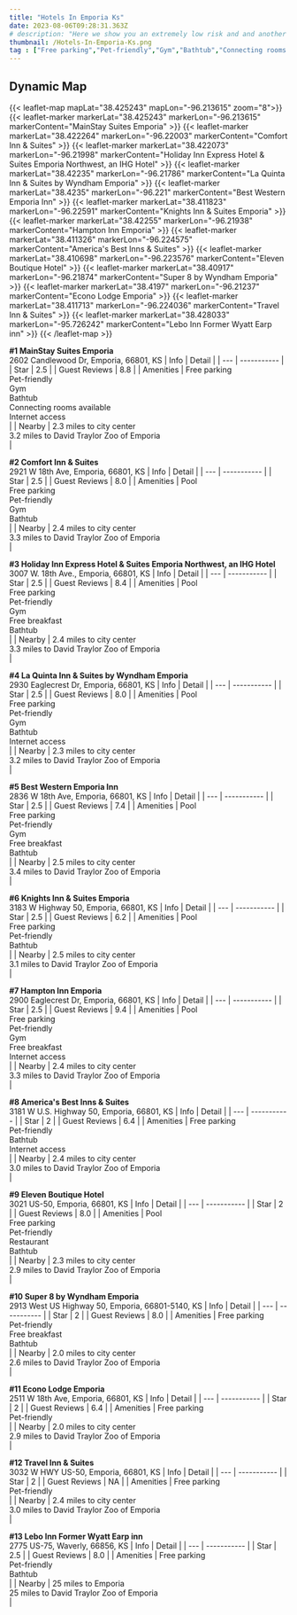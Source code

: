 ```yaml
---
title: "Hotels In Emporia Ks"
date: 2023-08-06T09:28:31.363Z
# description: "Here we show you an extremely low risk and and another medium risk approach to earn passive income "
thumbnail: /Hotels-In-Emporia-Ks.png
tag : ["Free parking","Pet-friendly","Gym","Bathtub","Connecting rooms available","Internet access","Pool","Free breakfast","Restaurant"]
---
```


## Dynamic Map
{{< leaflet-map  mapLat="38.425243" mapLon="-96.213615" zoom="8">}}
    {{< leaflet-marker markerLat="38.425243" markerLon="-96.213615" markerContent="MainStay Suites Emporia" >}}
    {{< leaflet-marker markerLat="38.422264" markerLon="-96.22003" markerContent="Comfort Inn & Suites" >}}
    {{< leaflet-marker markerLat="38.422073" markerLon="-96.21998" markerContent="Holiday Inn Express Hotel & Suites Emporia Northwest, an IHG Hotel" >}}
    {{< leaflet-marker markerLat="38.42235" markerLon="-96.21786" markerContent="La Quinta Inn & Suites by Wyndham Emporia" >}}
    {{< leaflet-marker markerLat="38.4235" markerLon="-96.221" markerContent="Best Western Emporia Inn" >}}
    {{< leaflet-marker markerLat="38.411823" markerLon="-96.22591" markerContent="Knights Inn & Suites Emporia" >}}
    {{< leaflet-marker markerLat="38.42255" markerLon="-96.21938" markerContent="Hampton Inn Emporia" >}}
    {{< leaflet-marker markerLat="38.411326" markerLon="-96.224575" markerContent="America's Best Inns & Suites" >}}
    {{< leaflet-marker markerLat="38.410698" markerLon="-96.223576" markerContent="Eleven Boutique Hotel" >}}
    {{< leaflet-marker markerLat="38.40917" markerLon="-96.21874" markerContent="Super 8 by Wyndham Emporia" >}}
    {{< leaflet-marker markerLat="38.4197" markerLon="-96.21237" markerContent="Econo Lodge Emporia" >}}
    {{< leaflet-marker markerLat="38.411713" markerLon="-96.224036" markerContent="Travel Inn & Suites" >}}
    {{< leaflet-marker markerLat="38.428033" markerLon="-95.726242" markerContent="Lebo Inn Former Wyatt Earp inn" >}}
{{< /leaflet-map >}}


**#1 MainStay Suites Emporia**<br>2602 Candlewood Dr, Emporia, 66801, KS
| Info | Detail |
| --- | ----------- |
| Star | 2.5 |
| Guest Reviews | 8.8 |
| Amenities | Free parking<br>Pet-friendly<br>Gym<br>Bathtub<br>Connecting rooms available<br>Internet access<br> |
| Nearby | 2.3 miles to city center<br>3.2 miles to David Traylor Zoo of Emporia<br> |

**#2 Comfort Inn & Suites**<br>2921 W 18th Ave, Emporia, 66801, KS
| Info | Detail |
| --- | ----------- |
| Star | 2.5 |
| Guest Reviews | 8.0 |
| Amenities | Pool<br>Free parking<br>Pet-friendly<br>Gym<br>Bathtub<br> |
| Nearby | 2.4 miles to city center<br>3.3 miles to David Traylor Zoo of Emporia<br> |

**#3 Holiday Inn Express Hotel & Suites Emporia Northwest, an IHG Hotel**<br>3007 W. 18th Ave., Emporia, 66801, KS
| Info | Detail |
| --- | ----------- |
| Star | 2.5 |
| Guest Reviews | 8.4 |
| Amenities | Pool<br>Free parking<br>Pet-friendly<br>Gym<br>Free breakfast<br>Bathtub<br> |
| Nearby | 2.4 miles to city center<br>3.3 miles to David Traylor Zoo of Emporia<br> |

**#4 La Quinta Inn & Suites by Wyndham Emporia**<br>2930 Eaglecrest Dr, Emporia, 66801, KS
| Info | Detail |
| --- | ----------- |
| Star | 2.5 |
| Guest Reviews | 8.0 |
| Amenities | Pool<br>Free parking<br>Pet-friendly<br>Gym<br>Bathtub<br>Internet access<br> |
| Nearby | 2.3 miles to city center<br>3.2 miles to David Traylor Zoo of Emporia<br> |

**#5 Best Western Emporia Inn**<br>2836 W 18th Ave, Emporia, 66801, KS
| Info | Detail |
| --- | ----------- |
| Star | 2.5 |
| Guest Reviews | 7.4 |
| Amenities | Pool<br>Free parking<br>Pet-friendly<br>Gym<br>Free breakfast<br>Bathtub<br> |
| Nearby | 2.5 miles to city center<br>3.4 miles to David Traylor Zoo of Emporia<br> |

**#6 Knights Inn & Suites Emporia**<br>3183 W Highway 50, Emporia, 66801, KS
| Info | Detail |
| --- | ----------- |
| Star | 2.5 |
| Guest Reviews | 6.2 |
| Amenities | Pool<br>Free parking<br>Pet-friendly<br>Bathtub<br> |
| Nearby | 2.5 miles to city center<br>3.1 miles to David Traylor Zoo of Emporia<br> |

**#7 Hampton Inn Emporia**<br>2900 Eaglecrest Dr, Emporia, 66801, KS
| Info | Detail |
| --- | ----------- |
| Star | 2.5 |
| Guest Reviews | 9.4 |
| Amenities | Pool<br>Free parking<br>Pet-friendly<br>Gym<br>Free breakfast<br>Internet access<br> |
| Nearby | 2.4 miles to city center<br>3.3 miles to David Traylor Zoo of Emporia<br> |

**#8 America's Best Inns & Suites**<br>3181 W U.S. Highway 50, Emporia, 66801, KS
| Info | Detail |
| --- | ----------- |
| Star | 2 |
| Guest Reviews | 6.4 |
| Amenities | Free parking<br>Pet-friendly<br>Bathtub<br>Internet access<br> |
| Nearby | 2.4 miles to city center<br>3.0 miles to David Traylor Zoo of Emporia<br> |

**#9 Eleven Boutique Hotel**<br>3021 US-50, Emporia, 66801, KS
| Info | Detail |
| --- | ----------- |
| Star | 2 |
| Guest Reviews | 8.0 |
| Amenities | Pool<br>Free parking<br>Pet-friendly<br>Restaurant<br>Bathtub<br> |
| Nearby | 2.3 miles to city center<br>2.9 miles to David Traylor Zoo of Emporia<br> |

**#10 Super 8 by Wyndham Emporia**<br>2913 West US Highway 50, Emporia, 66801-5140, KS
| Info | Detail |
| --- | ----------- |
| Star | 2 |
| Guest Reviews | 8.0 |
| Amenities | Free parking<br>Pet-friendly<br>Free breakfast<br>Bathtub<br> |
| Nearby | 2.0 miles to city center<br>2.6 miles to David Traylor Zoo of Emporia<br> |

**#11 Econo Lodge Emporia**<br>2511 W 18th Ave, Emporia, 66801, KS
| Info | Detail |
| --- | ----------- |
| Star | 2 |
| Guest Reviews | 6.4 |
| Amenities | Free parking<br>Pet-friendly<br> |
| Nearby | 2.0 miles to city center<br>2.9 miles to David Traylor Zoo of Emporia<br> |

**#12 Travel Inn & Suites**<br>3032 W HWY US-50, Emporia, 66801, KS
| Info | Detail |
| --- | ----------- |
| Star | 2 |
| Guest Reviews | NA |
| Amenities | Free parking<br>Pet-friendly<br> |
| Nearby | 2.4 miles to city center<br>3.0 miles to David Traylor Zoo of Emporia<br> |

**#13 Lebo Inn Former Wyatt Earp inn**<br>2775 US-75, Waverly, 66856, KS
| Info | Detail |
| --- | ----------- |
| Star | 2.5 |
| Guest Reviews | 8.0 |
| Amenities | Free parking<br>Pet-friendly<br>Bathtub<br> |
| Nearby | 25 miles to Emporia<br>25 miles to David Traylor Zoo of Emporia<br> |

